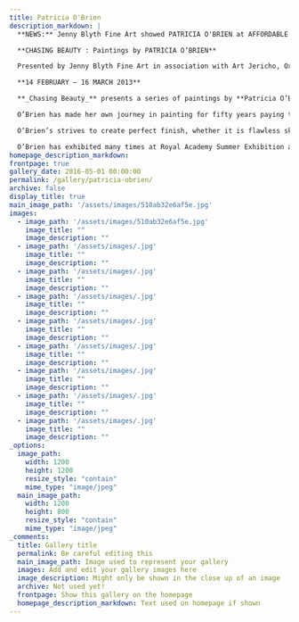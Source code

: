 ```yaml
---
title: Patricia O'Brien
description_markdown: |
  **NEWS:** Jenny Blyth Fine Art showed PATRICIA O'BRIEN at AFFORDABLE ART FAIR - Battersea 2013.

  **CHASING BEAUTY : Paintings by PATRICIA O’BRIEN**

  Presented by Jenny Blyth Fine Art in association with Art Jericho, Oxford.

  **14 FEBRUARY – 16 MARCH 2013**

  **_Chasing Beauty_** presents a series of paintings by **Patricia O’Brien** over fifteen years. This is a rare chance to see art that simply celebrates beauty. Patricia O’Brien’s paintings present ‘woman as muse’, celebrating their beauty in a similar way to the pre-Raphaelites whose art was also at odds with art of their time, choosing instead a pursuit of the aesthetic – art for beauty’s sake - which they articulated through their chosen muses, symbolism and a recall for painting pre–Raphael, particularly to the late Middle Ages and Renaissance.

  O’Brien has made her own journey in painting for fifty years paying tribute to the art that she admires along the way. Her nudes have a classical sensibility as do the pre-Raphaelites. _Reclining Nude_ is reminiscent of Titian’s _Venus of Urbino_. Her love of oriental painting is clear in recent paintings such as _Golden Evening_ and _Morning_. In some paintings, her models are dressed simply in the fashion of the day, however her subjects have a stillness and dreaminess, at times an ethereal beauty about them, and are often surrounded by nature or gazing out at nature.

  O’Brien’s strives to create perfect finish, whether it is flawless skin or gossamer fabrics. Her domestic settings are adorned with intricately patterned rugs and wall-papers, redolent of the rich tapestries of Renaissance art. She plays with perspective so that carpets and tiles are upright at odds with the realism of her nudes. Her palette is rich and soft, with folds of fabric that enhance her figures.

  O’Brien has exhibited many times at Royal Academy Summer Exhibition and her work is represented in the Bridgman Art Library. _The Fruit Eaters_ was the chosen image used to promote the Academy’s 22<sup>nd</sup> Anniversary year. For twenty five years, collectors in Europe, the United States, Canada, the Netherlands, Ireland, New Zealand and Australia have sought her work.
homepage_description_markdown: 
frontpage: true
gallery_date: 2016-05-01 00:00:00
permalink: /gallery/patricia-obrien/
archive: false
display_title: true
main_image_path: '/assets/images/510ab32e6af5e.jpg'
images:
  - image_path: '/assets/images/510ab32e6af5e.jpg'
    image_title: ""
    image_description: ""
  - image_path: '/assets/images/.jpg'
    image_title: ""
    image_description: ""
  - image_path: '/assets/images/.jpg'
    image_title: ""
    image_description: ""
  - image_path: '/assets/images/.jpg'
    image_title: ""
    image_description: ""
  - image_path: '/assets/images/.jpg'
    image_title: ""
    image_description: ""
  - image_path: '/assets/images/.jpg'
    image_title: ""
    image_description: ""
  - image_path: '/assets/images/.jpg'
    image_title: ""
    image_description: ""
  - image_path: '/assets/images/.jpg'
    image_title: ""
    image_description: ""
  - image_path: '/assets/images/.jpg'
    image_title: ""
    image_description: ""
_options:
  image_path:
    width: 1200
    height: 1200
    resize_style: "contain"
    mime_type: "image/jpeg"
  main_image_path:
    width: 1200
    height: 800
    resize_style: "contain"
    mime_type: "image/jpeg"
_comments:
  title: Gallery title
  permalink: Be careful editing this
  main_image_path: Image used to represent your gallery
  images: Add and edit your gallery images here
  image_description: Might only be shown in the close up of an image
  archive: Not used yet!
  frontpage: Show this gallery on the homepage
  homepage_description_markdown: Text used on homepage if shown
---
```

